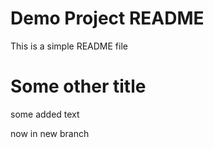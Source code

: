 # Demo Project README

This is a simple README file

# Some other title

some added text 

now in new branch

